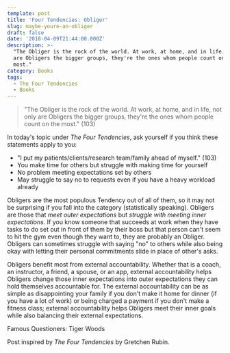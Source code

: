 ```yaml
---
template: post
title: 'Four Tendencies: Obliger'
slug: maybe-youre-an-obliger
draft: false
date: '2018-04-09T21:44:00.000Z'
description: >-
  "The Obliger is the rock of the world. At work, at home, and in life, not only
  are Obligers the bigger groups, they're the ones whom people count on the
  most."
category: Books
tags:
  - The Four Tendencies
  - Books
---
```


> "The Obliger is the rock of the world. At work, at home, and in life, not only are Obligers the bigger groups, they're the ones whom people count on the most." (103)

In today's topic under *The Four Tendencies*, ask yourself if you think these statements apply to you:

- "I put my patients/clients/research team/family ahead of myself." (103)
- You make time for others but struggle with making time for yourself
- No problem meeting expectations set by others
- May struggle to say no to requests even if you have a heavy workload already

Obligers are the most populous Tendency out of all of them, so it may not be surprising if you fall into the category (statistically speaking). Obligers are those that *meet outer expectations* but *struggle with meeting inner expectations.* If you know someone that succeeds at work when they have tasks to do set out in front of them by their boss but that person can't seem to hit the gym even though they want to, they are probably an Obliger. Obligers can sometimes struggle with saying "no" to others while also being okay with letting their personal commitments slide in place of other's asks.

Obligers benefit most from external accountability. Whether that is a coach, an instructor, a friend, a spouse, or an app, external accountability helps Obligers change those inner expectations into outer expectations they can hold themselves accountable for. The external accountability can be as simple as disappointing your family if you don't make it home for dinner (if you have a lot of work) or being charged a payment if you don't make a fitness class; external accountability helps Obligers meet their inner goals while also balancing their external expectations.


Famous Questioners: Tiger Woods

Post inspired by *The Four Tendencies* by Gretchen Rubin.
